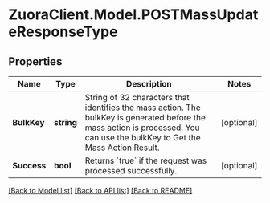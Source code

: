 # ZuoraClient.Model.POSTMassUpdateResponseType

## Properties

Name | Type | Description | Notes
------------ | ------------- | ------------- | -------------
**BulkKey** | **string** | String of 32 characters that identifies the mass action. The bulkKey is generated before the mass action is processed. You can use the bulkKey to Get the Mass Action Result.  | [optional] 
**Success** | **bool** | Returns &#x60;true&#x60; if the request was processed successfully.  | [optional] 

[[Back to Model list]](../README.md#documentation-for-models) [[Back to API list]](../README.md#documentation-for-api-endpoints) [[Back to README]](../README.md)

